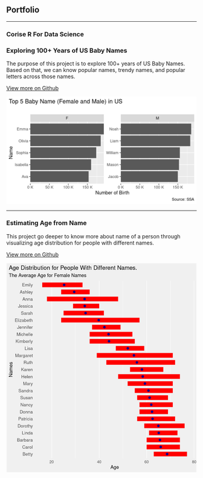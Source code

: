 ## Portfolio

---

### Corise R For Data Science 

### Exploring 100+ Years of US Baby Names

The purpose of this project is to explore 100+ years of US Baby Names. Based on that, we can know popular names, trendy names, and popular letters across those names. 

[View more on Github](https://github.com/ryanleonduty/corise-r-for-ds/blob/main/projects/project-01/project-01-explore-babynames.md)

<img src="images/question-1-visualize-1.png?raw=true"/>

---
### Estimating Age from Name

This project go deeper to know more about name of a person through visualizing age distribution for people with different names.

[View more on Github](https://github.com/ryanleonduty/corise-r-for-ds/blob/main/projects/project-02/project-02-estimate-age-from-name.md)

<img src="images/plot-tbl-names-extended-age-1.png?raw=true"/>
